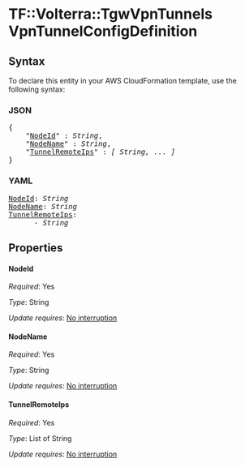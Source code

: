# TF::Volterra::TgwVpnTunnels VpnTunnelConfigDefinition

## Syntax

To declare this entity in your AWS CloudFormation template, use the following syntax:

### JSON

<pre>
{
    "<a href="#nodeid" title="NodeId">NodeId</a>" : <i>String</i>,
    "<a href="#nodename" title="NodeName">NodeName</a>" : <i>String</i>,
    "<a href="#tunnelremoteips" title="TunnelRemoteIps">TunnelRemoteIps</a>" : <i>[ String, ... ]</i>
}
</pre>

### YAML

<pre>
<a href="#nodeid" title="NodeId">NodeId</a>: <i>String</i>
<a href="#nodename" title="NodeName">NodeName</a>: <i>String</i>
<a href="#tunnelremoteips" title="TunnelRemoteIps">TunnelRemoteIps</a>: <i>
      - String</i>
</pre>

## Properties

#### NodeId

_Required_: Yes

_Type_: String

_Update requires_: [No interruption](https://docs.aws.amazon.com/AWSCloudFormation/latest/UserGuide/using-cfn-updating-stacks-update-behaviors.html#update-no-interrupt)

#### NodeName

_Required_: Yes

_Type_: String

_Update requires_: [No interruption](https://docs.aws.amazon.com/AWSCloudFormation/latest/UserGuide/using-cfn-updating-stacks-update-behaviors.html#update-no-interrupt)

#### TunnelRemoteIps

_Required_: Yes

_Type_: List of String

_Update requires_: [No interruption](https://docs.aws.amazon.com/AWSCloudFormation/latest/UserGuide/using-cfn-updating-stacks-update-behaviors.html#update-no-interrupt)

